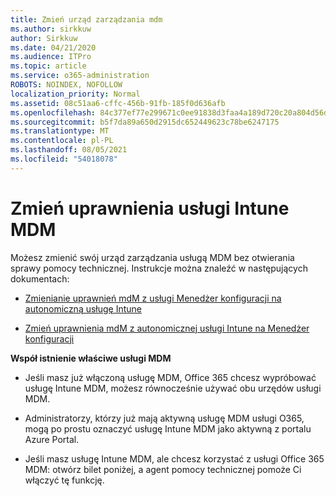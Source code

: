 ```yaml
---
title: Zmień urząd zarządzania mdm
ms.author: sirkkuw
author: Sirkkuw
ms.date: 04/21/2020
ms.audience: ITPro
ms.topic: article
ms.service: o365-administration
ROBOTS: NOINDEX, NOFOLLOW
localization_priority: Normal
ms.assetid: 08c51aa6-cffc-456b-91fb-185f0d636afb
ms.openlocfilehash: 84c377ef77e299671c0ee91838d3faa4a189d720c20a804d56d3323823b701c2
ms.sourcegitcommit: b5f7da89a650d2915dc652449623c78be6247175
ms.translationtype: MT
ms.contentlocale: pl-PL
ms.lasthandoff: 08/05/2021
ms.locfileid: "54018078"
---
```

# <a name="change-intune-mdm-authority"></a>Zmień uprawnienia usługi Intune MDM

Możesz zmienić swój urząd zarządzania usługą MDM bez otwierania sprawy pomocy technicznej. Instrukcje można znaleźć w następujących dokumentach:
  
- [Zmienianie uprawnień mdM z usługi Menedżer konfiguracji na autonomiczną usługę Intune](https://docs.microsoft.com/configmgr/mdm/deploy-use/migrate-change-mdm-authority)
    
- [Zmień uprawnienia mdM z autonomicznej usługi Intune na Menedżer konfiguracji](https://docs.microsoft.com/configmgr/mdm/deploy-use/change-mdm-authority)
    
 **Współ istnienie właściwe usługi MDM**
  
- Jeśli masz już włączoną usługę MDM, Office 365 chcesz wypróbować usługę Intune MDM, możesz równocześnie używać obu urzędów usługi MDM.
    
- Administratorzy, którzy już mają aktywną usługę MDM usługi O365, mogą po prostu oznaczyć usługę Intune MDM jako aktywną z portalu Azure Portal.
    
- Jeśli masz usługę Intune MDM, ale chcesz korzystać z usługi Office 365 MDM: otwórz bilet poniżej, a agent pomocy technicznej pomoże Ci włączyć tę funkcję.
    

